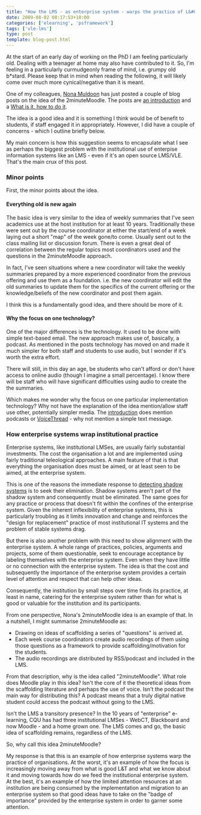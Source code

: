 ```yaml
---
title: "How the LMS - as enterprise system - warps the practice of L&#038;T"
date: 2009-08-02 08:17:53+10:00
categories: ['elearning', 'psframework']
tags: ['vle-lms']
type: post
template: blog-post.html
---
```

At the start of an early day of working on the PhD I am feeling particularly old. Dealing with a teenager at home may also have contributed to it. So, I'm feeling in a particularly curmudgeonly frame of mind, i.e. grumpy old b\*stard. Please keep that in mind when reading the following, it will likely come over much more cynical/negative than it is meant.

One of my colleagues, [Nona Muldoon](http://nonamuldoon.wordpress.com/) has just posted a couple of blog posts on the idea of the 2minuteMoodle. The posts are [an introduction](http://nonamuldoon.wordpress.com/2009/08/01/introducing-the-2minutemoodle-a-framework-for-providing-additional-instructional-scaffolding/) and a [What is it, how to do it](http://nonamuldoon.wordpress.com/2009/08/01/2minutemoodle-what-is-it-and-how-to-do-it/).

The idea is a good idea and it is something I think would be of benefit to students, if staff engaged it in appropriately. However, I did have a couple of concerns - which I outline briefly below.

My main concern is how this suggestion seems to encapsulate what I see as perhaps the biggest problem with the institutional use of enterpise information systems like an LMS - even if it's an open source LMS/VLE. That's the main crux of this post.

### Minor points

First, the minor points about the idea.

#### Everything old is new again

The basic idea is very similar to the idea of weekly summaries that I've seen academics use at the host institution for at least 10 years. Traditionally these were sent out by the course coordinator at either the start/end of a week laying out a short "map" of the week gone/to come. Usually sent out to the class mailing list or discussion forum. There is even a great deal of correlation between the regular topics most coordinators used and the questions in the 2minuteMoodle approach.

In fact, I've seen situations where a new coordinator will take the weekly summaries prepared by a more experienced coordinator from the previous offering and use them as a foundation. i.e. the new coordinator will edit the old summaries to update them for the specifics of the current offering or the knowledge/beliefs of the new coordinator and post them again.

I think this is a fundamentally good idea, and there should be more of it.

#### Why the focus on one technology?

One of the major differences is the technology. It used to be done with simple text-based email. The new approach makes use of, basically, a podcast. As mentioned in the posts technology has moved on and made it much simpler for both staff and students to use audio, but I wonder if it's worth the extra effort.

There will still, in this day an age, be students who can't afford or don't have access to online audio (though I imagine a small percentage). I know there will be staff who will have significant difficulties using audio to create the the summaries.

Which makes me wonder why the focus on one particular implementation technology? Why not have the explanation of the idea mention/allow staff use other, potentially simpler media. The [introduction](http://nonamuldoon.wordpress.com/2009/08/01/introducing-the-2minutemoodle-a-framework-for-providing-additional-instructional-scaffolding/) does mention podcasts or [VoiceThread](http://voicethread.com/) - why not mention a simple text message.

### How enterprise systems wrap institutional practice

Enterprise systems, like institutional LMSes, are usually fairly substantial investments. The cost the organisation a lot and are implemented using fairly traditional teleological approaches. A main feature of that is that everything the organisation does must be aimed, or at least seen to be aimed, at the enterprise system.

This is one of the reasons the immediate response to [detecting shadow systems](/blog2/2009/07/31/gaps-shadow-systems-and-the-vlelms/) is to seek their elimination. Shadow systems aren't part of the shadow system and consequently must be eliminated. The same goes for any practice or process that doesn't fit within the confines of the enterprise system. Given the inherent inflexibility of enterprise systems, this is particularly troubling as it limits innovation and change and reinforces the "design for replacement" practice of most institutional IT systems and the problem of stable systems drag.

But there is also another problem with this need to show alignment with the enterprise system. A whole range of practices, policies, arguments and projects, some of them questionable, seek to encourage acceptance by labeling themselves with the enterprise system. Even when they have little or no connection with the enterprise system. The idea is that the cost and subsequently the importance of the enterprise system provides a certain level of attention and respect that can help other ideas.

Consequently, the institution by small steps over time finds its practice, at least in name, catering for the enterprise system rather than for what is good or valuable for the institution and its participants.

From one perspective, Nona's 2minuteMoodle idea is an example of that. In a nutshell, I might summarise 2minuteMoodle as:

- Drawing on ideas of scaffolding a series of "questions" is arrived at.
- Each week course coordinators create audio recordings of them using those questions as a framework to provide scaffolding/motivation for the students.
- The audio recordings are distributed by RSS/podcast and included in the LMS.

From that description, why is the idea called "2minuteMoodle". What role does Moodle play in this idea? Isn't the core of it the theoretical ideas from the scaffolding literature and perhaps the use of voice. Isn't the podcast the main way for distributing this? A podcast means that a truly digital native student could access the podcast without going to the LMS.

Isn't the LMS a transitory presence? In the 10 years of "enterprise" e-learning, CQU has had three institutional LMSes - WebCT, Blackboard and now Moodle - and a home grown one. The LMS comes and go, the basic idea of scaffolding remains, regardless of the LMS.

So, why call this idea 2minuteMoodle?

My response is that this is an example of how enterprise systems warp the practice of organisations. At the worst, it's an example of how the focus is increasingly moving away from what is good L&T and what we know about it and moving towards how do we feed the institutional enterprise system. At the best, it's an example of how the limited attention resources at an institution are being consumed by the implementation and migration to an enterprise system so that good ideas have to take on the "badge of importance" provided by the enterprise system in order to garner some attention.